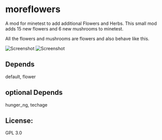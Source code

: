 # moreflowers

A mod for minetest to add additional Flowers and Herbs.
This small mod adds 15 new flowers and 6 new mushrooms to minetest.

All the flowers and mushrooms are flowers and also behave like this.

![Screenshot](https://github.com/acmgit/blob/master/screenshot.jpg)
![Screenshot](https://github.com/acmgit/blob/master/screenshot_1.jpg)

## Depends
default, flower

## optional Depends
hunger_ng, techage

## License:
GPL 3.0



